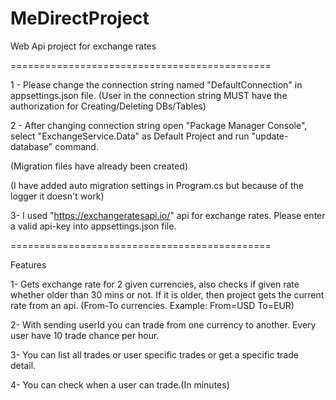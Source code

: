 # MeDirectProject
Web Api project for exchange rates

=============================================

1 - Please change the connection string named "DefaultConnection" in appsettings.json file.
(User in the connection string MUST have the authorization for Creating/Deleting DBs/Tables)


2 - After changing connection string open "Package Manager Console", select "ExchangeService.Data" as Default Project and run "update-database" command.

(Migration files have already been created)

(I have added auto migration settings in Program.cs but because of the logger it doesn't work)

3- I used "https://exchangeratesapi.io/" api for exchange rates. Please enter a valid api-key into appsettings.json file.

=============================================

Features

1- Gets exchange rate for 2 given currencies, also checks if given rate whether older than 30 mins or not. 
If it is older, then project gets the current rate from an api. (From-To currencies. Example: From=USD To=EUR)

2- With sending userId you can trade from one currency to another. Every user have 10 trade chance per hour.

3- You can list all trades or user specific trades or get a specific trade detail.

4- You can check when a user can trade.(In minutes)

